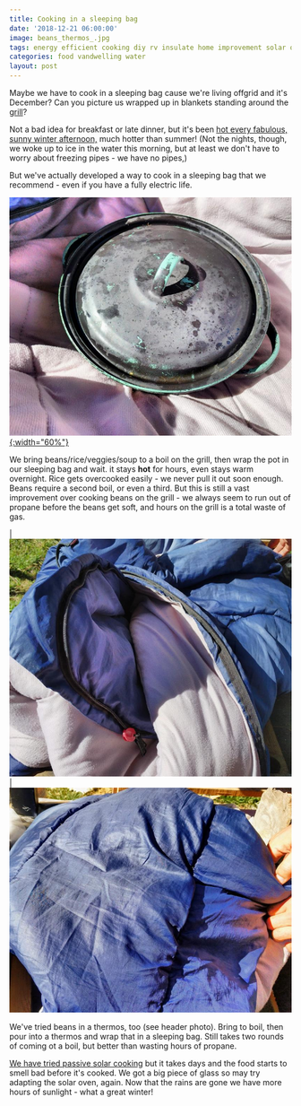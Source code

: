 ```yaml
---
title: Cooking in a sleeping bag
date: '2018-12-21 06:00:00'
image: beans_thermos_.jpg
tags: energy efficient cooking diy rv insulate home improvement solar oven offgrid
categories: food vandwelling water
layout: post
---
```


Maybe we have to cook in a sleeping bag cause we're living offgrid and it's December? Can you picture us wrapped up in blankets standing around the [grill](https://reverdecer.annalisagross.com/2018/08/08/our-grill/)?

Not a bad idea for breakfast or late dinner, but it's been [hot every fabulous, sunny winter afternoon,](https://reverdecer.annalisagross.com/2018/12/09/july-in-christmas/) much hotter than summer! (Not the nights, though, we woke up to ice in the water this morning, but at least we don't have to worry about freezing pipes - we have no pipes,)

But we've actually developed a way to cook in a sleeping bag that we recommend - even if you have a fully electric life.

[![](/images/beans_.jpg){:width="60%"}](/images/beans.jpg)

We bring beans/rice/veggies/soup to a boil on the grill, then wrap the pot in our sleeping bag and wait. it stays **hot** for hours, even stays warm overnight. Rice gets overcooked easily - we never pull it out soon enough. Beans require a second boil, or even a third. But this is still a vast improvement over cooking beans on the grill - we always seem to run out of propane before the beans get soft, and hours on the grill is a total waste of gas.

| [![](/images/beans_bag_.jpg)](/images/beans_bag.jpg) | [![](/images/beans_bag2_.jpg)](/images/beans_bag2.jpg) 


We've tried beans in a thermos, too (see header photo). Bring to boil, then pour into a thermos and wrap that in a sleeping bag. Still takes two rounds of coming ot a boil, but better than wasting hours of propane.

[We have tried passive solar cooking](https://reverdecer.annalisagross.com/2018/10/16/welcome-to-our-kitchen/) but it takes days and the food starts to smell bad before it's cooked. We got a big piece of glass so may try adapting the solar oven, again. Now that the rains are gone we have more hours of sunlight - what a great winter!